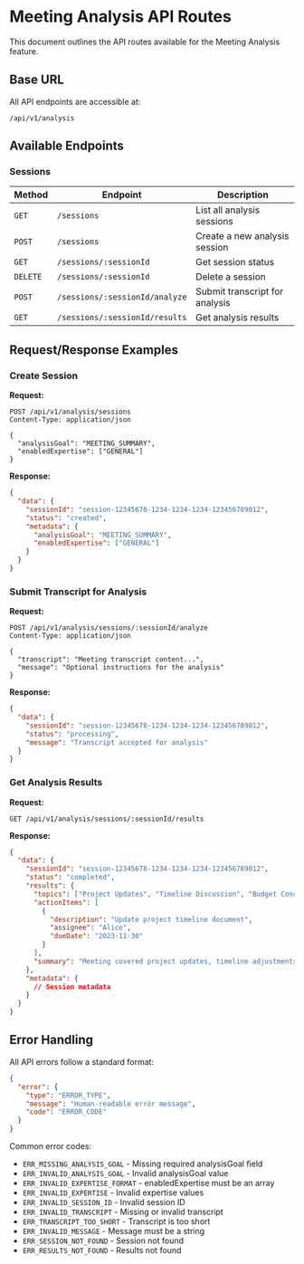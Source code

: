 # Meeting Analysis API Routes

This document outlines the API routes available for the Meeting Analysis feature.

## Base URL

All API endpoints are accessible at:

```
/api/v1/analysis
```

## Available Endpoints

### Sessions

| Method | Endpoint | Description |
|--------|----------|-------------|
| `GET` | `/sessions` | List all analysis sessions |
| `POST` | `/sessions` | Create a new analysis session |
| `GET` | `/sessions/:sessionId` | Get session status |
| `DELETE` | `/sessions/:sessionId` | Delete a session |
| `POST` | `/sessions/:sessionId/analyze` | Submit transcript for analysis |
| `GET` | `/sessions/:sessionId/results` | Get analysis results |

## Request/Response Examples

### Create Session

**Request:**
```http
POST /api/v1/analysis/sessions
Content-Type: application/json

{
  "analysisGoal": "MEETING_SUMMARY",
  "enabledExpertise": ["GENERAL"]
}
```

**Response:**
```json
{
  "data": {
    "sessionId": "session-12345678-1234-1234-1234-123456789012",
    "status": "created",
    "metadata": {
      "analysisGoal": "MEETING_SUMMARY",
      "enabledExpertise": ["GENERAL"]
    }
  }
}
```

### Submit Transcript for Analysis

**Request:**
```http
POST /api/v1/analysis/sessions/:sessionId/analyze
Content-Type: application/json

{
  "transcript": "Meeting transcript content...",
  "message": "Optional instructions for the analysis"
}
```

**Response:**
```json
{
  "data": {
    "sessionId": "session-12345678-1234-1234-1234-123456789012",
    "status": "processing",
    "message": "Transcript accepted for analysis"
  }
}
```

### Get Analysis Results

**Request:**
```http
GET /api/v1/analysis/sessions/:sessionId/results
```

**Response:**
```json
{
  "data": {
    "sessionId": "session-12345678-1234-1234-1234-123456789012",
    "status": "completed",
    "results": {
      "topics": ["Project Updates", "Timeline Discussion", "Budget Concerns"],
      "actionItems": [
        {
          "description": "Update project timeline document",
          "assignee": "Alice",
          "dueDate": "2023-11-30"
        }
      ],
      "summary": "Meeting covered project updates, timeline adjustments, and budget considerations."
    },
    "metadata": {
      // Session metadata
    }
  }
}
```

## Error Handling

All API errors follow a standard format:

```json
{
  "error": {
    "type": "ERROR_TYPE",
    "message": "Human-readable error message",
    "code": "ERROR_CODE"
  }
}
```

Common error codes:
- `ERR_MISSING_ANALYSIS_GOAL` - Missing required analysisGoal field
- `ERR_INVALID_ANALYSIS_GOAL` - Invalid analysisGoal value
- `ERR_INVALID_EXPERTISE_FORMAT` - enabledExpertise must be an array
- `ERR_INVALID_EXPERTISE` - Invalid expertise values
- `ERR_INVALID_SESSION_ID` - Invalid session ID
- `ERR_INVALID_TRANSCRIPT` - Missing or invalid transcript
- `ERR_TRANSCRIPT_TOO_SHORT` - Transcript is too short
- `ERR_INVALID_MESSAGE` - Message must be a string
- `ERR_SESSION_NOT_FOUND` - Session not found
- `ERR_RESULTS_NOT_FOUND` - Results not found 